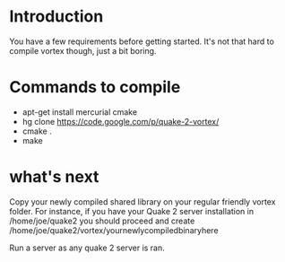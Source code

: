 # Introduction #

You have a few requirements before getting started. It's not that hard to compile vortex though, just a bit boring.

# Commands to compile #
  * apt-get install mercurial cmake
  * hg clone https://code.google.com/p/quake-2-vortex/
  * cmake .
  * make

# what's next #

Copy your newly compiled shared library on your regular friendly vortex folder.
For instance, if you have your Quake 2 server installation in /home/joe/quake2
you should proceed and create /home/joe/quake2/vortex/yournewlycompiledbinaryhere

Run a server as any quake 2 server is ran.